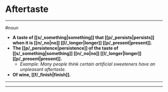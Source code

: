 # Aftertaste
---
#noun
- **A taste of [[s/_something|something]] that [[p/_persists|persists]] when it is [[n/_no|no]] [[l/_longer|longer]] [[p/_present|present]].**
- **The [[p/_persistence|persistence]] of the taste of [[s/_something|something]] [[n/_no|no]] [[l/_longer|longer]] [[p/_present|present]].**
	- _Example: Many people think certain artificial sweeteners have an unpleasant aftertaste._
- **Of wine, [[f/_finish|finish]].**
---
---
